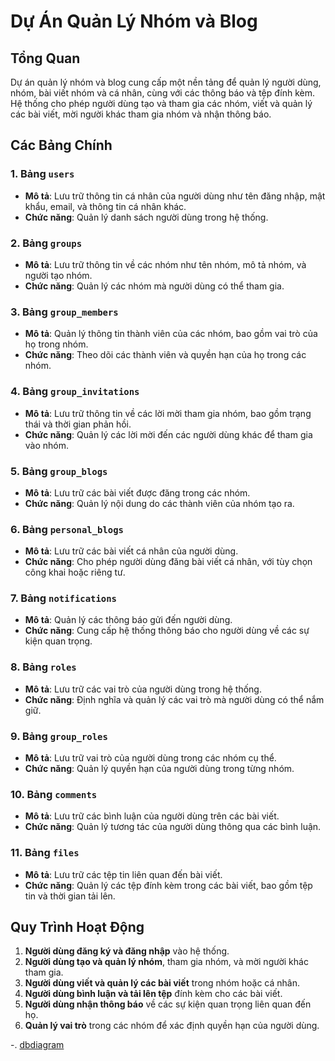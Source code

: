 # Dự Án Quản Lý Nhóm và Blog

## Tổng Quan

Dự án quản lý nhóm và blog cung cấp một nền tảng để quản lý người dùng, nhóm, bài viết nhóm và cá nhân, cùng với các thông báo và tệp đính kèm. Hệ thống cho phép người dùng tạo và tham gia các nhóm, viết và quản lý các bài viết, mời người khác tham gia nhóm và nhận thông báo.


## Các Bảng Chính
### 1. Bảng `users`
- **Mô tả**: Lưu trữ thông tin cá nhân của người dùng như tên đăng nhập, mật khẩu, email, và thông tin cá nhân khác.
- **Chức năng**: Quản lý danh sách người dùng trong hệ thống.

### 2. Bảng `groups`
- **Mô tả**: Lưu trữ thông tin về các nhóm như tên nhóm, mô tả nhóm, và người tạo nhóm.
- **Chức năng**: Quản lý các nhóm mà người dùng có thể tham gia.

### 3. Bảng `group_members`
- **Mô tả**: Quản lý thông tin thành viên của các nhóm, bao gồm vai trò của họ trong nhóm.
- **Chức năng**: Theo dõi các thành viên và quyền hạn của họ trong các nhóm.

### 4. Bảng `group_invitations`
- **Mô tả**: Lưu trữ thông tin về các lời mời tham gia nhóm, bao gồm trạng thái và thời gian phản hồi.
- **Chức năng**: Quản lý các lời mời đến các người dùng khác để tham gia vào nhóm.

### 5. Bảng `group_blogs`
- **Mô tả**: Lưu trữ các bài viết được đăng trong các nhóm.
- **Chức năng**: Quản lý nội dung do các thành viên của nhóm tạo ra.

### 6. Bảng `personal_blogs`
- **Mô tả**: Lưu trữ các bài viết cá nhân của người dùng.
- **Chức năng**: Cho phép người dùng đăng bài viết cá nhân, với tùy chọn công khai hoặc riêng tư.

### 7. Bảng `notifications`
- **Mô tả**: Quản lý các thông báo gửi đến người dùng.
- **Chức năng**: Cung cấp hệ thống thông báo cho người dùng về các sự kiện quan trọng.

### 8. Bảng `roles`
- **Mô tả**: Lưu trữ các vai trò của người dùng trong hệ thống.
- **Chức năng**: Định nghĩa và quản lý các vai trò mà người dùng có thể nắm giữ.

### 9. Bảng `group_roles`
- **Mô tả**: Lưu trữ vai trò của người dùng trong các nhóm cụ thể.
- **Chức năng**: Quản lý quyền hạn của người dùng trong từng nhóm.

### 10. Bảng `comments`
- **Mô tả**: Lưu trữ các bình luận của người dùng trên các bài viết.
- **Chức năng**: Quản lý tương tác của người dùng thông qua các bình luận.

### 11. Bảng `files`
- **Mô tả**: Lưu trữ các tệp tin liên quan đến bài viết.
- **Chức năng**: Quản lý các tệp đính kèm trong các bài viết, bao gồm tệp tin và thời gian tải lên.


## Quy Trình Hoạt Động

1. **Người dùng đăng ký và đăng nhập** vào hệ thống.
2. **Người dùng tạo và quản lý nhóm**, tham gia nhóm, và mời người khác tham gia.
3. **Người dùng viết và quản lý các bài viết** trong nhóm hoặc cá nhân.
4. **Người dùng bình luận và tải lên tệp** đính kèm cho các bài viết.
5. **Người dùng nhận thông báo** về các sự kiện quan trọng liên quan đến họ.
6. **Quản lý vai trò** trong các nhóm để xác định quyền hạn của người dùng.

-.
[dbdiagram](https://dbdiagram.io/d/66b496e68b4bb5230e931c71)
